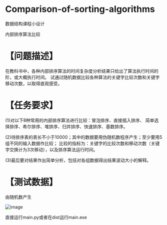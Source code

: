 # Comparison-of-sorting-algorithms

数据结构课程小设计

内部排序算法比较

# 【问题描述】

在教科书中，各种内部排序算法的时间复杂度分析结果只给出了算法执行时间的阶，或大概执行时间。
试通过随机数据比较各种算法的关键字比较次数和关键字移动次数，以取得直观感受。

# 【任务要求】

(1)对以下8种常用的内部排序算法进行比较：冒泡排序、直接插入排序、
简单选择排序、希尔排序、堆排序、归并排序、快速排序、基数排序。

(2)待排序表的表长不小于10000；其中的数据要用伪随机数程序产生；至少要用5组不同的输入数据作比较；
比较的指标为：关键字的比较次数和移动次数（关键字交换计为3次移动），以及排序算法运行时间。

(3)最后要对结果作出简单分析，包括对各组数据得出结果波动大小的解释。

# 【测试数据】

由随机数产生

![image](https://user-images.githubusercontent.com/87610378/160761965-1bb77fb7-8f3a-422b-978b-e091ea9d38fb.png)

直接运行main.py或者在dist运行main.exe
